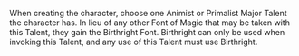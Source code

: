 When creating the character, choose one Animist or Primalist Major Talent the character has. In lieu of any other Font of Magic that may be taken with this Talent, they gain the Birthright Font. Birthright can only be used when invoking this Talent, and any use of this Talent must use Birthright.